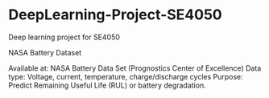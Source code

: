 # DeepLearning-Project-SE4050
Deep learning project for SE4050

NASA Battery Dataset

  Available at: NASA Battery Data Set (Prognostics Center of Excellence)
  Data type: Voltage, current, temperature, charge/discharge cycles
  Purpose: Predict Remaining Useful Life (RUL) or battery degradation.
